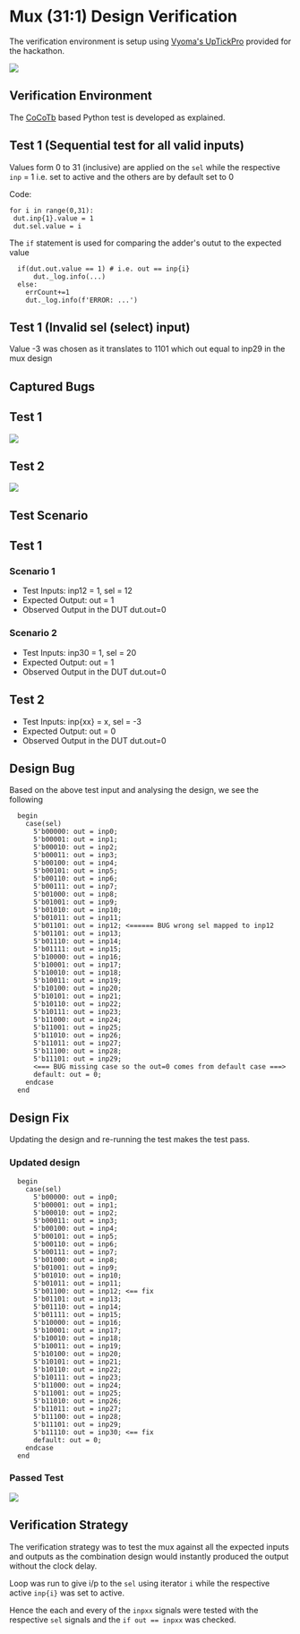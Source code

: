 # Mux (31:1) Design Verification

The verification environment is setup using [Vyoma's UpTickPro](https://vyomasystems.com) provided for the hackathon.

![](../imgs/screenshot_gitpod_ctb_mux.png)

## Verification Environment

The [CoCoTb](https://www.cocotb.org/) based Python test is developed as explained. 

## Test 1 (Sequential test for all valid inputs)
Values form 0 to 31 (inclusive) are applied on the `sel` while the respective `inp` = 1 i.e. set to active and the others are by default set to 0
 
 Code:
 ```
for i in range(0,31): 
  dut.inp{1}.value = 1
  dut.sel.value = i
```

The `if` statement is used for comparing the adder's outut to the expected value
```
  if(dut.out.value == 1) # i.e. out == inp{i}
      dut._log.info(...)
  else:
    errCount+=1
    dut._log.info(f'ERROR: ...')

 ```
## Test 1 (Invalid sel (select) input)

Value -3 was chosen as it translates to 1101 which out equal to inp29 in the mux design

## Captured Bugs

## Test 1

![](../imgs/level1_design1_mux_bugs.png)

## Test 2

![](../imgs/level1_design1_mux_invalid_ip.png)

## Test Scenario

## Test 1
### Scenario 1
- Test Inputs: inp12 = 1, sel = 12
- Expected Output: out = 1
- Observed Output in the DUT dut.out=0

### Scenario 2

- Test Inputs: inp30 = 1, sel = 20
- Expected Output: out = 1
- Observed Output in the DUT dut.out=0

## Test 2

- Test Inputs: inp{xx} = x, sel = -3
- Expected Output: out = 0
- Observed Output in the DUT dut.out=0

## Design Bug
Based on the above test input and analysing the design, we see the following

```
  begin
    case(sel)
      5'b00000: out = inp0;  
      5'b00001: out = inp1;  
      5'b00010: out = inp2;  
      5'b00011: out = inp3;  
      5'b00100: out = inp4;  
      5'b00101: out = inp5;  
      5'b00110: out = inp6;  
      5'b00111: out = inp7;  
      5'b01000: out = inp8;  
      5'b01001: out = inp9;  
      5'b01010: out = inp10;
      5'b01011: out = inp11;
      5'b01101: out = inp12; <====== BUG wrong sel mapped to inp12
      5'b01101: out = inp13;
      5'b01110: out = inp14;
      5'b01111: out = inp15;
      5'b10000: out = inp16;
      5'b10001: out = inp17;
      5'b10010: out = inp18;
      5'b10011: out = inp19;
      5'b10100: out = inp20;
      5'b10101: out = inp21;
      5'b10110: out = inp22;
      5'b10111: out = inp23;
      5'b11000: out = inp24;
      5'b11001: out = inp25;
      5'b11010: out = inp26;
      5'b11011: out = inp27;
      5'b11100: out = inp28;
      5'b11101: out = inp29;
      <=== BUG missing case so the out=0 comes from default case ===>
      default: out = 0;
    endcase
  end
```

## Design Fix
Updating the design and re-running the test makes the test pass.

### Updated design

```
  begin
    case(sel)
      5'b00000: out = inp0;  
      5'b00001: out = inp1;  
      5'b00010: out = inp2;  
      5'b00011: out = inp3;  
      5'b00100: out = inp4;  
      5'b00101: out = inp5;  
      5'b00110: out = inp6;  
      5'b00111: out = inp7;  
      5'b01000: out = inp8;  
      5'b01001: out = inp9;  
      5'b01010: out = inp10;
      5'b01011: out = inp11;
      5'b01100: out = inp12; <== fix
      5'b01101: out = inp13;
      5'b01110: out = inp14;
      5'b01111: out = inp15;
      5'b10000: out = inp16;
      5'b10001: out = inp17;
      5'b10010: out = inp18;
      5'b10011: out = inp19;
      5'b10100: out = inp20;
      5'b10101: out = inp21;
      5'b10110: out = inp22;
      5'b10111: out = inp23;
      5'b11000: out = inp24;
      5'b11001: out = inp25;
      5'b11010: out = inp26;
      5'b11011: out = inp27;
      5'b11100: out = inp28;
      5'b11101: out = inp29;
      5'b11110: out = inp30; <== fix
      default: out = 0;
    endcase
  end
```
### Passed Test
![](../imgs/level1_design1_mux_fixed.png)

## Verification Strategy

The verification strategy was to test the mux against all the expected inputs and outputs as the combination design would instantly produced the output without the clock delay.

Loop was run to give i/p to the `sel` using iterator `i` while the respective active `inp{i}` was set to active.

Hence the each and every of the `inpxx` signals were tested with the respective `sel` signals and the `if out == inpxx` was checked.

